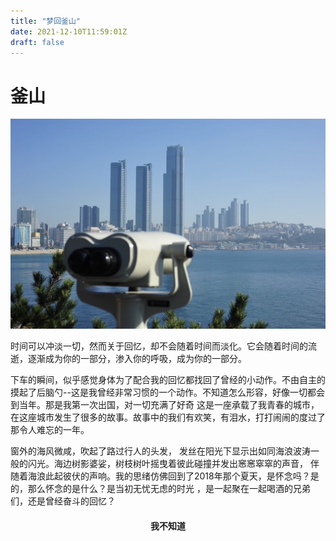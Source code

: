 ```yaml
---
title: "梦回釜山"
date: 2021-12-10T11:59:01Z
draft: false
---
```


# 釜山
![![](..staticimages4F9CB474-364C-4698-A4CD-011305A5E9FF.jpg)](https://raw.githubusercontent.com/Gzk738/vps_picgo/master/images/!%5B%5D(..staticimages4F9CB474-364C-4698-A4CD-011305A5E9FF.jpg).png)

时间可以冲淡一切，然而关于回忆，却不会随着时间而淡化。它会随着时间的流逝，逐渐成为你的一部分，渗入你的呼吸，成为你的一部分。

下车的瞬间，似乎感觉身体为了配合我的回忆都找回了曾经的小动作。不由自主的摸起了后脑勺--这是我曾经非常习惯的一个动作。不知道怎么形容，好像一切都会到当年。那是我第一次出国，对一切充满了好奇
这是一座承载了我青春的城市，在这座城市发生了很多的故事。故事中的我们有欢笑，有泪水，打打闹闹的度过了那令人难忘的一年。


窗外的海风微咸，吹起了路过行人的头发，
发丝在阳光下显示出如同海浪波涛一般的闪光。海边树影婆娑，树枝树叶摇曳着彼此碰撞并发出窸窸窣窣的声音，
伴随着海浪此起彼伏的声响。我的思绪仿佛回到了2018年那个夏天，是怀念吗？是的，那么怀念的是什么？是当初无忧无虑的时光
，是一起聚在一起喝酒的兄弟们，还是曾经奋斗的回忆？



<center><center/>

#### 我不知道



